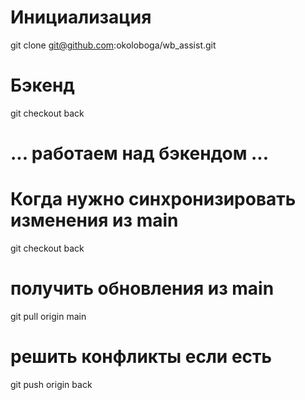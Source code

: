 # Инициализация
git clone git@github.com:okoloboga/wb_assist.git

# Бэкенд
git checkout back
# ... работаем над бэкендом ...

# Когда нужно синхронизировать изменения из main
git checkout back
# получить обновления из main
git pull origin main 
# решить конфликты если есть
git push origin back

